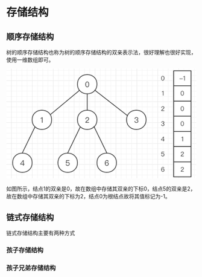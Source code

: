 # 存储结构

## 顺序存储结构

树的顺序存储结构也称为树的顺序存储结构的双亲表示法，很好理解也很好实现，使用一维数组即可。

![](../.gitbook/assets/image%20%2818%29.png)

如图所示，结点1的双亲是0，故在数组中存储其双亲的下标0，结点5的双亲是2，故在数组中存储其双亲的下标为2，结点0为根结点故将其值标记为-1。

## 链式存储结构

链式存储结构主要有两种方式

### 孩子存储结构



### 孩子兄弟存储结构



